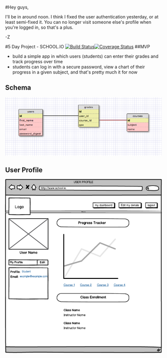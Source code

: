 #Hey guys,

I'll be in around noon. I think I fixed the user authentication yesterday, or at least semi-fixed it. You can no longer visit someone else's profile when you're logged in, so that's a plus.

-Z

#5 Day Project - SCHOOL.IO                               [![Build Status](https://travis-ci.org/zpfled/schoolio.svg?branch=master)][1][![Coverage Status](https://coveralls.io/repos/zpfled/schoolio/badge.png)][2]
##MVP

- build a simple app in which users (students) can enter their grades and track progress over time
- students can log in with a secure password, view a chart of their progress in a given subject, and that's pretty much it for now

[1]: https://travis-ci.org/zpfled/schoolio
[2]: https://coveralls.io/r/zpfled/schoolio?branch=master
## Schema

![schema](schema.png)

## User Profile

![dashboard](user_profile.png)
